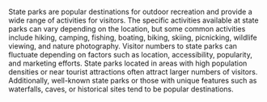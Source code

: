 State parks are popular destinations for outdoor recreation and provide a wide range of activities for visitors. The specific activities available at state parks can vary depending on the location, but some common activities include hiking, camping, fishing, boating, biking, skiing, picnicking, wildlife viewing, and nature photography. Visitor numbers to state parks can fluctuate depending on factors such as location, accessibility, popularity, and marketing efforts. State parks located in areas with high population densities or near tourist attractions often attract larger numbers of visitors. Additionally, well-known state parks or those with unique features such as waterfalls, caves, or historical sites tend to be popular destinations.
